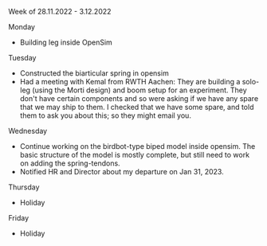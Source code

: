 Week of 28.11.2022 - 3.12.2022

Monday
- Building leg inside OpenSim

Tuesday
- Constructed the biarticular spring in opensim
- Had a meeting with Kemal from RWTH Aachen: They are building a solo-leg (using the Morti design) and boom setup for an experiment. They don't have certain components and so were asking if we have any spare that we may ship to them. I checked that we have some spare, and told them to ask you about this; so they might email you. 

Wednesday
- Continue working on the birdbot-type biped model inside opensim. The basic structure of the model is mostly complete, but still need to work on adding the spring-tendons.
- Notified HR and Director about my departure on Jan 31, 2023. 

Thursday
- Holiday

Friday
- Holiday
